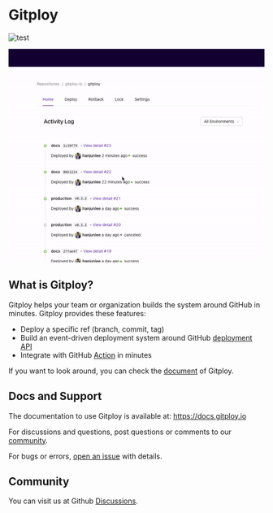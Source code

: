# Gitploy 

![test](https://github.com/gitploy-io/gitploy/actions/workflows/test.yaml/badge.svg)

![Gitploy](docs/images/gitploy.gif)

## What is Gitploy?

Gitploy helps your team or organization builds the system around GitHub in minutes. Gitploy provides these features:

* Deploy a specific ref (branch, commit, tag)
* Build an event-driven deployment system around GitHub [deployment API](https://docs.github.com/en/rest/reference/repos#deployments)
* Integrate with GitHub [Action](https://github.com/features/actions) in minutes

If you want to look around, you can check the [document](https://docs.gitploy.io) of Gitploy.

## Docs and Support

The documentation to use Gitploy is available at: https://docs.gitploy.io

For discussions and questions, post questions or comments to our [community](https://github.com/gitploy-io/gitploy/discussions). 

For bugs or errors, [open an issue](https://github.com/gitploy-io/gitploy/issues/new/choose) with details. 

## Community 

You can visit us at Github [Discussions](https://github.com/gitploy-io/gitploy/discussions).
